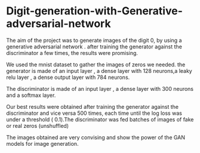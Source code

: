 # Digit-generation-with-Generative-adversarial-network
The aim of the project was to generate images of the digit 0, by using a generative adversarial network .
after training the  generator against the discriminator a few times, the results were promising.

We used the mnist dataset to gather the images of zeros we needed.
the generator is made of an input layer , a dense layer with 128 neurons,a leaky relu layer , a dense output layer with 784 neurons.

The discriminator is made of an input layer , a dense layer with 300 neurons and a softmax layer.

Our best results were obtained after training the generator against the discriminator and vice versa 500 times, each time until the log loss was under a threshold ( 0.1).The discriminator was fed batches of images  of fake or real zeros (unshuffled) 

The images obtained are very convising and show the power of the GAN models for image generation.
